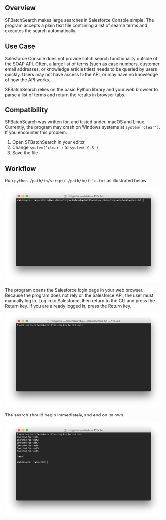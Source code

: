 ## Overview
SFBatchSearch makes large searches in Salesforce Console simple. The program accepts a plain text file containing a list of search terms and executes the search automatically. 

## Use Case
Salesforce Console does not provide batch search functionality outside of the SOAP API. Often, a large list of terms (such as case numbers, customer email addresses, or knowledge article titles) needs to be queried by users quickly. Users may not have access to the API, or may have no knowledge of how the API works.

SFBatchSearch relies on the basic Python library and your web browser to parse a list of terms and return the results in browser tabs. 

## Compatibility
SFBatchSearch was written for, and tested under, macOS and Linux. Currently, the program may crash on Windows systems at `system('clear')`. If you encounter this problem:

1. Open SFBatchSearch in your editor
2. Change `system('clear')` to `system('CLS')`
3. Save the file

## Workflow
Run `python /path/to/script/ /path/to/file.txt` as illustrated below.

![img1](https://github.com/ryanmcginnis/SFBatchSearch.py/blob/master/images/img1.png)

The program opens the Salesforce login page in your web browser. Because the program does not rely on the Salesforce API, the user must manually log in. Log in to Salesforce, then return to the CLI and press the Return key. If you are already logged in, press the Return key.

![img2](https://github.com/ryanmcginnis/SFBatchSearch.py/blob/master/images/img2.png)

The search should begin immediately, and end on its own.

![img3](https://github.com/ryanmcginnis/SFBatchSearch.py/blob/master/images/img3.png)
